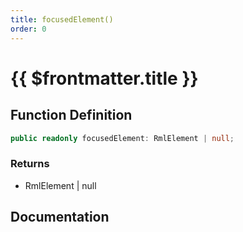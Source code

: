 ```yaml
---
title: focusedElement()
order: 0
---
```


# {{ $frontmatter.title }}

## Function Definition

```ts
public readonly focusedElement: RmlElement | null;
```

### Returns

* RmlElement | null

## Documentation

<!--@include: ./parts/focusedElement.md-->
